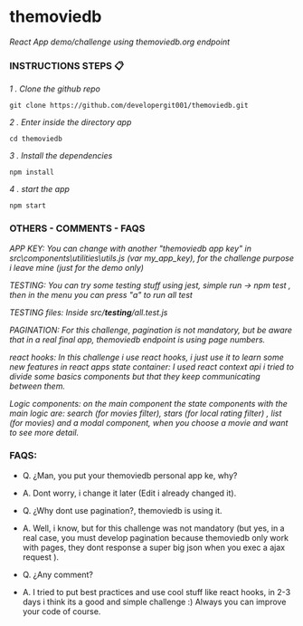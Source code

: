 # themoviedb
_React App demo/challenge using themoviedb.org endpoint_

### INSTRUCTIONS STEPS 📋

_1 . Clone the github repo_

```
git clone https://github.com/developergit001/themoviedb.git
```

_2 . Enter inside the directory app_

```
cd themoviedb
```

_3 . Install the dependencies_

```
npm install
```

_4 . start the app_

```
npm start
``` 

### OTHERS - COMMENTS - FAQS

_APP KEY: You can change with another "themoviedb app key" in src\components\utilities\utils.js  (var my_app_key), for the challenge purpose i leave mine (just for the demo only)_

_TESTING: You can try some testing stuff using jest, simple run -> npm test , then in the menu you can press "a" to run all test_

_TESTING files: Inside src/__testing__/all.test.js_

_PAGINATION: For this challenge, pagination is not mandatory, but be aware that in a real final app, themoviedb endpoint is using page numbers._

_react hooks: In this challenge i use react hooks, i just use it to learn some new features in react apps
state container: I used react context api i tried to divide some basics components but that they keep communicating between them._

_Logic components: on the main component the state components with the main logic are: search (for movies filter), stars (for local rating filter) , list (for movies) and a modal component, when you choose a movie and want to see more detail._

### FAQS:

* Q. ¿Man, you put your themoviedb personal app ke, why?
* A. Dont worry, i change it later (Edit i already changed it).

* Q. ¿Why dont use pagination?, themoviedb is using it.
* A. Well, i know, but for this challenge was not mandatory (but yes, in a real case, you must develop pagination 
because themoviedb only work with pages, they dont response a super big json when you exec a ajax request ).

* Q. ¿Any comment?
* A. I tried to put best practices and use cool stuff like react hooks, in 2-3 days i think its a good and simple challenge :)
   Always you can improve your code of course.
